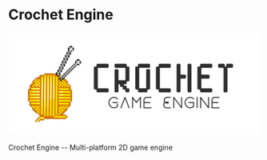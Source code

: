 # Crochet Engine

![logo_outlined](crochet_outline.png)

Crochet Engine -- Multi-platform 2D game engine

